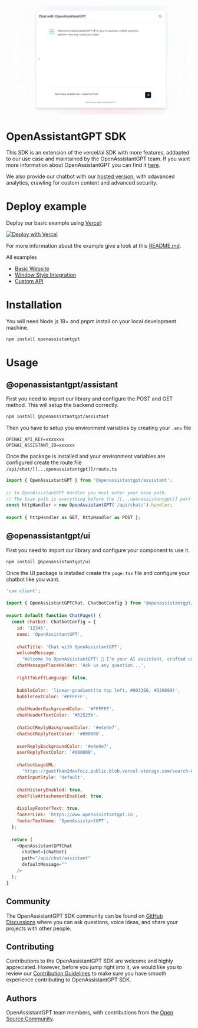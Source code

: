 ![hero illustration](./assets/hero.gif)

# OpenAssistantGPT SDK

This SDK is an extension of the vercel/ai SDK with more features, addapted to our use case and maintained by the OpenAssistantGPT team.
If you want more information about OpenAssistantGPT you can find it [here](https://www.openassistantgpt.io/).

We also provide our chatbot with our [hosted version](https://www.openassistantgpt.io/), with adavanced analytics, crawling for custom content and advanced security.

# Deploy example

Deploy our basic example using [Vercel](https://vercel.com):

[![Deploy with Vercel](https://vercel.com/button)](https://vercel.com/new/clone?repository-url=https%3A%2F%2Fgithub.com%2FOpenAssistantGPT%2FOpenAssistantGPT-SDK%2Ftree%2Fmain%2Fexamples%2Fnext-website&env=OPENAI_ASSISTANT_ID,OPENAI_API_KEY&envDescription=Find%20all%20informations%20in%20OpenAI%20Platform.&envLink=https%3A%2F%2Fplatform.openai.com%2F)

For more information about the example give a look at this [README.md](https://github.com/OpenAssistantGPT/chatbot-sdk/tree/main/examples/next-website#openassistantgpt-sdk-nextjs-and-openai-chat-example).

All examples

- [Basic Website](./examples/next-website/README.md)
- [Window Style Integration](./examples/website-chatbot-window/README.md)
- [Custom API](./examples/website-custom-api//README.md)

# Installation

You will need Node.js 18+ and pnpm install on your local development machine.

```bash
npm install openassistantgpt
```

# Usage

## @openassistantgpt/assistant

First you need to import our library and configure the POST and GET method. This will setup the backend correctly.

```bash
npm install @openassistantgpt/assistant
```

Then you have to setup you environment variables by creating your `.env` file

```
OPENAI_API_KEY=xxxxxxx
OPENAI_ASSISTANT_ID=xxxxxx
```

Once the package is installed and your environment variables are configured create the route file `/api/chat/[[...openassistantgpt]]/route.ts`

```js
import { OpenAssistantGPT } from '@openassistantgpt/assistant';

// In OpenAssistantGPT handler you must enter your base path.
// The base path is everything before the [[...openassistantgpt]] part of the route.
const httpHandler = new OpenAssistantGPT('/api/chat/').handler;

export { httpHandler as GET, httpHandler as POST };
```

## @openassistantgpt/ui

First you need to import our library and configure your component to use it.

```bash
npm install @openassistantgpt/ui
```

Once the UI package is installed create the `page.tsx` file and configure your chatbot like you want.

```js
'use client';

import { OpenAssistantGPTChat, ChatbotConfig } from '@openassistantgpt/ui';

export default function ChatPage() {
  const chatbot: ChatbotConfig = {
    id: '12345',
    name: 'OpenAssistantGPT',

    chatTitle: 'Chat with OpenAssistantGPT',
    welcomeMessage:
      "Welcome to OpenAssistantGPT! 🚀 I'm your AI assistant, crafted using this platform. How may I assist you today?",
    chatMessagePlaceHolder: 'Ask us any question...',

    rightToLeftLanguage: false,

    bubbleColor: 'linear-gradient(to top left, #003366, #336699)',
    bubbleTextColor: '#FFFFFF',

    chatHeaderBackgroundColor: '#FFFFFF',
    chatHeaderTextColor: '#52525b',

    chatbotReplyBackgroundColor: '#e4e4e7',
    chatbotReplyTextColor: '#000000',

    userReplyBackgroundColor: '#e4e4e7',
    userReplyTextColor: '#000000',

    chatbotLogoURL:
      'https://gwetfkan2dovfoiz.public.blob.vercel-storage.com/search-8jZhOvOBPxuTmohrup5TPvSzrjsyog.png',
    chatInputStyle: 'default',

    chatHistoryEnabled: true,
    chatFileAttachementEnabled: true,

    displayFooterText: true,
    footerLink: 'https://www.openassistantgpt.io',
    footerTextName: 'OpenAssistantGPT',
  };

  return (
    <OpenAssistantGPTChat
      chatbot={chatbot}
      path="/api/chat/assistant"
      defaultMessage=""
    />
  );
}
```

## Community

The OpenAssistantGPT SDK community can be found on [GitHub Discussions](https://github.com/OpenAssistantGPT/OpenAssistantGPT-SDK/discussions) where you can ask questions, voice ideas, and share your projects with other people.

## Contributing

Contributions to the OpenAssistantGPT SDK are welcome and highly appreciated. However, before you jump right into it, we would like you to review our [Contribution Guidelines](https://github.com/OpenAssistantGPT/OpenAssistantGPT-SDK/blob/main/CONTRIBUTING.md) to make sure you have smooth experience contributing to OpenAssistantGPT SDK.

## Authors

OpenAssistantGPT team members, with contributions from the [Open Source Community](https://github.com/OpenAssistantGPT/OpenAssistantGPT-SDK/graphs/contributors).
